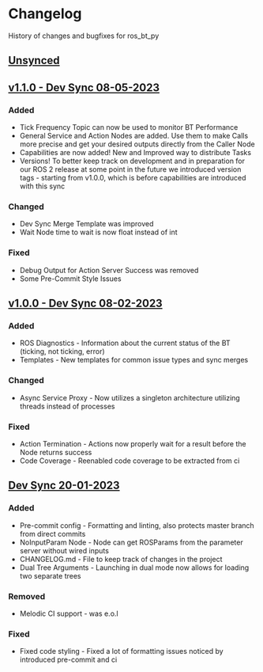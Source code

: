 # Changelog

History of changes and bugfixes for ros_bt_py

## [Unsynced]


## [v1.1.0 - Dev Sync 08-05-2023]

### Added

- Tick Frequency Topic can now be used to monitor BT Performance
- General Service and Action Nodes are added. Use them to make Calls more precise and get your
  desired outputs directly from the Caller Node
- Capabilities are now added! New and Improved way to distribute Tasks
- Versions! To better keep track on development and in preparation for our ROS 2 release at some
  point in the future we introduced version tags - starting from v1.0.0, which is before
  capabilities are introduced with this sync

### Changed

- Dev Sync Merge Template was improved
- Wait Node time to wait is now float instead of int

### Fixed

- Debug Output for Action Server Success was removed
- Some Pre-Commit Style Issues


## [v1.0.0 - Dev Sync 08-02-2023]

### Added

- ROS Diagnostics - Information about the current status of the BT (ticking, not ticking, error)
- Templates - New templates for common issue types and sync merges

### Changed

- Async Service Proxy - Now utilizes a singleton architecture utilizing threads instead of processes

### Fixed

- Action Termination - Actions now properly wait for a result before the Node returns success
- Code Coverage - Reenabled code coverage to be extracted from ci


## [Dev Sync 20-01-2023]

### Added

- Pre-commit config - Formatting and linting, also protects master branch from direct commits
- NoInputParam Node - Node can get ROSParams from the parameter server without wired inputs
- CHANGELOG.md - File to keep track of changes in the project
- Dual Tree Arguments - Launching in dual mode now allows for loading two separate trees

### Removed

- Melodic CI support - was e.o.l

### Fixed

- Fixed code styling - Fixed a lot of formatting issues noticed by introduced pre-commit and ci


[Unsynced]: https://ids-git.fzi.de/ros/ros_bt_py/compare/master...dev
[v1.1.0 - Dev Sync 08-05-2023]: https://ids-git.fzi.de/ros/ros_bt_py/compare/6d3e71ba...5ff6975a
[v1.0.0 - Dev Sync 08-02-2023]: https://ids-git.fzi.de/ros/ros_bt_py/compare/ba212432...6d3e71ba
[Dev Sync 20-01-2023]: https://ids-git.fzi.de/ros/ros_bt_py/commits/ba212432

<!---
## [Dev Sync DD-MM-YYYY]

### Added

- Put all Additions to the repository in here

### Changed

- Put all Changes in existing functionality here

### Deprecated

- Put all soon-to-be removed features here

### Removed

- Put all removed features here

### Fixed

- Put bugfixes here

[Dev Sync DD-MM-YYYY]: https://ids-git.fzi.de/ros/ros_bt_py/compare/OLDHASH...NEWHASH
-->
